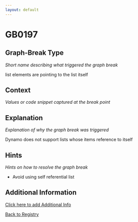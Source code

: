 ```yaml
---
layout: default
---
```

# GB0197

## Graph-Break Type
*Short name describing what triggered the graph break*

list elements are pointing to the list itself

## Context
*Values or code snippet captured at the break point*



## Explanation
*Explanation of why the graph break was triggered*

Dynamo does not support lists whose items reference to itself

## Hints
*Hints on how to resolve the graph break*

- Avoid using self referential list


## Additional Information

<!-- ADDITIONAL INFORMATION START - Add custom information below this line -->

<!-- ADDITIONAL INFORMATION END -->


[Click here to add Additional Info](https://github.com/pytorch-labs/compile-graph-break-site/edit/main/docs/gb/gb0197.md)

[Back to Registry](../index.html)
